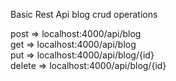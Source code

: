 Basic Rest Api  blog crud operations  



post => localhost:4000/api/blog <br />
get => localhost:4000/api/blog <br />
put => localhost:4000/api/blog/{id} <br />
delete => localhost:4000/api/blog/{id} <br />

